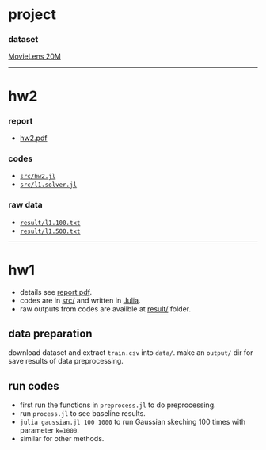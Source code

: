 # project

### dataset

[MovieLens 20M](http://grouplens.org/datasets/movielens/20m/)

----

# hw2

### report
* [hw2.pdf](hw2.pdf)

### codes
* [``src/hw2.jl``](src/hw2.jl)
* [``src/l1.solver.jl``](src/l1.solver.jl)

### raw data
* [``result/l1.100.txt``](result/l1.100.txt)
* [``result/l1.500.txt``](result/l1.500.txt)

----

# hw1

* details see [report.pdf](report.pdf).
* codes are in [src/](src/) and written in [Julia](http://julialang.org/).
* raw outputs from codes are availble at [result/](result/) folder.

## data preparation

download dataset and extract ``train.csv`` into ``data/``.
make an ``output/`` dir for save results of data preprocessing.

## run codes

* first run the functions in ``preprocess.jl`` to do preprocessing.
* run ``process.jl`` to see baseline results.
* ``julia gaussian.jl 100 1000`` to run Gaussian skeching 100 times with parameter ``k=1000``.
* similar for other methods.
